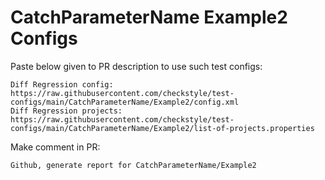 # CatchParameterName Example2 Configs
Paste below given to PR description to use such test configs:
```
Diff Regression config: https://raw.githubusercontent.com/checkstyle/test-configs/main/CatchParameterName/Example2/config.xml
Diff Regression projects: https://raw.githubusercontent.com/checkstyle/test-configs/main/CatchParameterName/Example2/list-of-projects.properties
```
Make comment in PR:
```
Github, generate report for CatchParameterName/Example2
```
